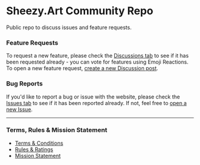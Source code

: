 # Sheezy.Art Community Repo
Public repo to discuss issues and feature requests.

### Feature Requests
To request a new feature, please check the [Discussions tab](https://github.com/Sheezy-Art/hub/discussions/categories/feature-requests) to see if it has been requested already - you can vote for features using Emoji Reactions. To open a new feature request, [create a new Discussion post](https://github.com/Sheezy-Art/hub/discussions/new?category=feature-requests).

### Bug Reports
If you'd like to report a bug or issue with the website, please check the [Issues tab](https://github.com/Sheezy-Art/hub/issues) to see if it has been reported already. If not, feel free to [open a new Issue](https://github.com/Sheezy-Art/hub/issues/new?assignees=&labels=bug&projects=&template=bug-report.md&title=%5BBUG%5D+Bug+Description...).

---

### Terms, Rules & Mission Statement
- [Terms & Conditions](https://github.com/Sheezy-Art/hub/blob/main/Documentation/Terms%20&%20Conditions.md)
- [Rules & Ratings](https://github.com/Sheezy-Art/hub/blob/main/Documentation/Rules%20&%20Ratings.md)
- [Mission Statement](https://github.com/Sheezy-Art/hub/blob/main/Documentation/Mission%20Statement.md)
